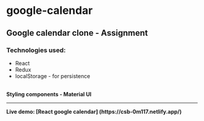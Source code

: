 # google-calendar

## Google calendar clone - Assignment

### Technologies used:
<ul>
  <li>React</li>
  <li>Redux</li>
  <li>localStorage - for persistence</li> 
</ul>

<br/>
<b> Styling components - Material UI
<br/>
<hr/>
Live demo: [React google calendar] (https://csb-0m117.netlify.app/)
